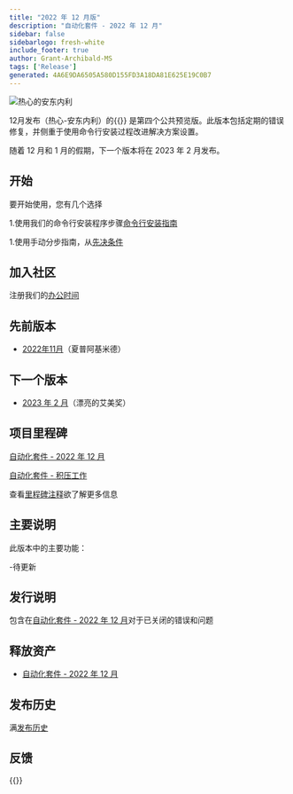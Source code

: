 ```yaml
---
title: "2022 年 12 月版"
description: "自动化套件 - 2022 年 12 月"
sidebar: false
sidebarlogo: fresh-white
include_footer: true
author: Grant-Archibald-MS
tags: ['Release']
generated: 4A6E9DA6505A580D155FD3A18DA81E625E19C0B7
---
```


<div class="optional">

![热心的安东内利](/images/zealous-antonelli.png)

12月发布（热心-安东内利）的{{<product-name>}} 是第四个公共预览版。此版本包括定期的错误修复，并侧重于使用命令行安装过程改进解决方案设置。

随着 12 月和 1 月的假期，下一个版本将在 2023 年 2 月发布。

## 开始

要开始使用，您有几个选择

1.使用我们的命令行安装程序步骤[命令行安装指南](/zh-hans/get-started/install)

1.使用手动分步指南，从[先决条件](https://learn.microsoft.com/power-automate/guidance/automation-kit/setup/prerequisites)

## 加入社区

注册我们的[办公时间](/zh-hans/office-hours)

## 先前版本

- [2022年11月](/zh-hans/releases/november-2022)（夏普阿基米德）

## 下一个版本

- [2023 年 2 月](/zh-hans/releases/february-2023)（漂亮的艾美奖）

## 项目里程碑

[自动化套件 - 2022 年 12 月](https://github.com/orgs/microsoft/projects/486/views/5)

[自动化套件 - 积压工作](https://github.com/orgs/microsoft/projects/486/views/1)

查看[里程碑注释](/zh-hans/releases/milestones)欲了解更多信息

## 主要说明

此版本中的主要功能：

-待更新

## 发行说明

包含在[自动化套件 - 2022 年 12 月](https://github.com/microsoft/powercat-automation-kit/releases/tag/AutomationKit-December2022)对于已关闭的错误和问题

## 释放资产

- [自动化套件 - 2022 年 12 月](https://github.com/microsoft/powercat-automation-kit/releases/tag/AutomationKit-December2022)

## 发布历史

满[发布历史](/zh-hans/releases)

## 反馈

{{<questions name="/content/zh-hans/releases/december-2022.json" completed="感谢您提供反馈" showNavigationButtons="false" locale="zh-hans">}}

